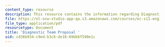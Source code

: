 ```yaml
---
content_type: resource
description: This resource contains the information regarding Diagnostic Team Proposal.
file: https://ol-ocw-studio-app-qa.s3.amazonaws.com/courses/ec-s11-engineering-capacity-in-community-based-healthcare-fall-2005/cd36b934c9edb3c6de1869bb6f590e1c_MITEC_S11F05_dlg_mod1su_fb.pdf
file_type: application/pdf
resourcetype: Document
title: 'Diagnostic Team Proposal '
uid: cd36b934-c9ed-b3c6-de18-69bb6f590e1c
---
```

